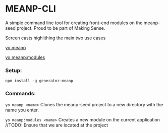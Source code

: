 MEANP-CLI
================

A simple command line tool for creating front-end modules on the meanp-seed project. Proud to be part of Making Sense.

Screen casts highlithing the main two use cases

<a href="http://screencast.com/t/fMgu8TjOh" >yo meanp</a>

<a href="http://screencast.com/t/k1Dmfzx1R" >yo meanp:modules</a>
 
### Setup:
```
npm install -g generator-meanp
```

### Commands:
```yo meanp <name>```
Clones the meanp-seed project to a new directory with the name you enter.

```yo meanp:modules <name>```
Creates a new module on the current application //TODO: Ensure that we are located at the project

